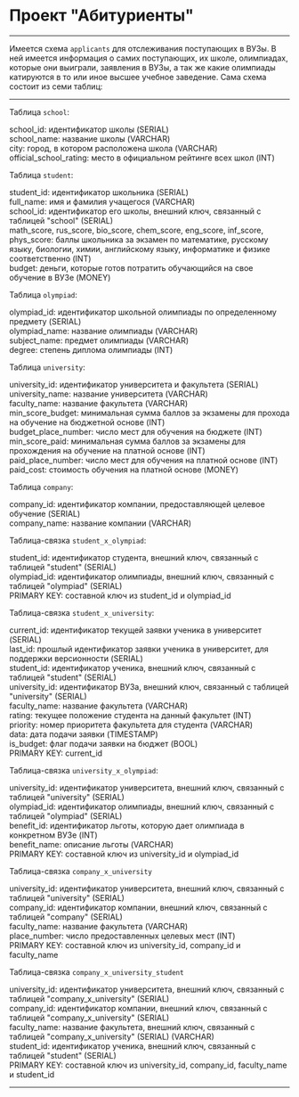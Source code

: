 # Проект "Абитуриенты"

---

Имеется схема `applicants` для отслеживания поступающих в ВУЗы. В ней имеется информация о самих поступающих, их школе, олимпиадах, которые они выиграли, заявления в ВУЗы, а так же какие олимпиады катируются в то или иное высшее учебное заведение. Сама схема состоит из семи таблиц:

---

Таблица `school`:

school_id: идентификатор школы (SERIAL)  
school_name: название школы (VARCHAR)  
city: город, в котором расположена школа (VARCHAR)  
official_school_rating: место в официальном рейтинге всех школ (INT)  

Таблица `student`:

student_id: идентификатор школьника (SERIAL)  
full_name: имя и фамилия учащегося (VARCHAR)  
school_id: идентификатор его школы, внешний ключ, связанный с таблицей "school" (SERIAL)  
math_score, rus_score, bio_score, chem_score, eng_score, inf_score, phys_score: баллы школьника за экзамен по математике, русскому языку, биологии, химии, английскому языку, информатике и физике соответственно (INT)  
budget: деньги, которые готов потратить обучающийся на свое обучение в ВУЗе (MONEY)  

Таблица `olympiad`:

olympiad_id: идентификатор школьной олимпиады по определенному предмету (SERIAL)  
olympiad_name: название олимпиады (VARCHAR)  
subject_name: предмет олимпиады (VARCHAR)  
degree: степень диплома олимпиады (INT)  

Таблица `university`:

university_id: идентификатор университета и факультета (SERIAL)  
university_name: название университета (VARCHAR)  
faculty_name: название факультета (VARCHAR)  
min_score_budget: минимальная сумма баллов за экзамены для прохода на обучение на бюджетной основе (INT)  
budget_place_number: число мест для обучения на бюджете (INT)  
min_score_paid: минимальная сумма баллов за экзамены для прохождения на обучение на платной основе (INT)  
paid_place_number: число мест для обучения на платной основе (INT)  
paid_cost: стоимость обучения на платной основе (MONEY)  

Таблица `company`:

company_id: идентификатор компании, предоставляющей целевое обучение (SERIAL)  
company_name: название компании (VARCHAR) 

Таблица-связка `student_x_olympiad`:

student_id: идентификатор студента, внешний ключ, связанный с таблицей "student" (SERIAL)  
olympiad_id: идентификатор олимпиады, внешний ключ, связанный с таблицей "olympiad" (SERIAL)  
PRIMARY KEY: составной ключ из student_id и olympiad_id  

Таблица-связка `student_x_university`:

current_id: идентификатор текущей заявки ученика в университет (SERIAL)  
last_id: прошлый идентификатор заявки ученика в университет, для поддержки версионности (SERIAL)  
student_id: идентификатор ученика, внешний ключ, связанный с таблицей "student" (SERIAL)  
university_id: идентификатор ВУЗа, внешний ключ, связанный с таблицей "university" (SERIAL)  
faculty_name: название факультета (VARCHAR)  
rating: текущее положение студента на данный факультет (INT)  
priority: номер приоритета факультета для студента (VARCHAR)  
data: дата подачи заявки (TIMESTAMP)  
is_budget: флаг подачи заявки на бюджет (BOOL)  
PRIMARY KEY: сurrent_id

Таблица-связка `university_x_olympiad`:

university_id: идентификатор университета, внешний ключ, связанный с таблицей "university" (SERIAL)  
olympiad_id: идентификатор олимпиады, внешний ключ, связанный с таблицей "olympiad" (SERIAL)  
benefit_id: идентификатор льготы, которую дает олимпиада в конкретном ВУЗе (INT)  
benefit_name: описание льготы (VARCHAR)  
PRIMARY KEY: составной ключ из university_id и olympiad_id 

Таблица-связка `company_x_university`

university_id: идентификатор университета, внешний ключ, связанный с таблицей "university" (SERIAL)  
company_id: идентификатор компании, внешний ключ, связанный с таблицей "company" (SERIAL)  
faculty_name: название факультета (VARCHAR)  
place_number: число предоставленных целевых мест (INT)  
PRIMARY KEY: составной ключ из university_id, company_id и faculty_name

Таблица-связка `company_x_university_student`

university_id: идентификатор университета, внешний ключ, связанный с таблицей "company_x_university" (SERIAL)  
company_id: идентификатор компании, внешний ключ, связанный с таблицей "company_x_university" (SERIAL)  
faculty_name: название факультета, внешний ключ, связанный с таблицей "company_x_university" (SERIAL) (VARCHAR)  
student_id: идентификатор ученика, внешний ключ, связанный с таблицей "student" (SERIAL)  
PRIMARY KEY: составной ключ из university_id, company_id, faculty_name и student_id

---
